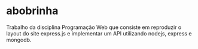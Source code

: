 # abobrinha

Trabalho da disciplina  Programação Web que consiste em reproduzir o layout do site express.js e implementar um API utilizando nodejs, express e mongodb.
